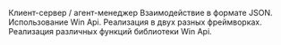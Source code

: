Клиент-сервер / агент-менеджер
Взаимодействие в формате JSON.
Использование Win Api.
Реализация в двух разных фреймворках.
Реализация различных функций библиотеки Win Api.
